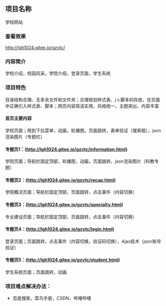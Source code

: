 ## 项目名称
学校网站

### 查看效果 
http://lgh1024.gitee.io/gzvtc/

### 内容简介
学校介绍，校园风采，学院介绍，登录页面，学生系统

### 项目特色
目录结构合理、无多余文件和文件夹；合理规划样式表、jｓ脚本的存放，在页面中正确引入样式表、脚本；网页内容简洁实用，风格统一，主题突出、内容丰富

#### 首页主要内容
学校页面；用到下拉菜单，动画，轮播图，页面跳转，表单验证（搜索框），json渲染图片（专题栏）
#### 专题页1：(http://lgh1024.gitee.io/gzvtc/information.html)
学院页面；导航栏固定顶部，轮播图，动画，页面跳转，json渲染图片（科教专题）
#### 专题页2：(http://lgh1024.gitee.io/gzvtc/recap.html)
学院概况页面；导航栏固定顶部，页面跳转，点击事件（内容切换）
#### 专题页3：(http://lgh1024.gitee.io/gzvtc/specialty.html)
专业建设页面；导航栏固定顶部，页面跳转，点击事件（内容切换）
#### 专题页4：(http://lgh1024.gitee.io/gzvtc/login.html)
登录页面；页面跳转，点击事件（内容切换，验证码切换），Ajax技术（json账号验证）
#### 专题页5：(http://lgh1024.gitee.io/gzvtc/student.html)
学生系统页面；页面跳转，动画

### 项目难点解决办法：
- 百度搜索，菜鸟手册，CSDN，哔哩哔哩
